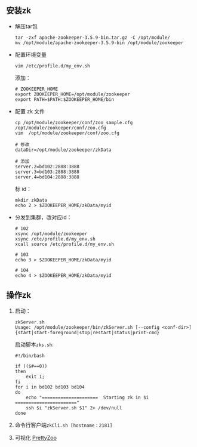 ## 安装zk

- 解压tar包

    ```shell
    tar -zxf apache-zookeeper-3.5.9-bin.tar.gz -C /opt/module/
    mv /opt/module/apache-zookeeper-3.5.9-bin /opt/module/zookeeper
    ```

- 配置环境变量

    ```shell
    vim /etc/profile.d/my_env.sh
    ```

    添加：

    ```shell
    # ZOOKEEPER_HOME
    export ZOOKEEPER_HOME=/opt/module/zookeeper
    export PATH=$PATH:$ZOOKEEPER_HOME/bin
    ```

- 配置 zk 文件

    ```shell
    cp /opt/module/zookeeper/conf/zoo_sample.cfg /opt/module/zookeeper/conf/zoo.cfg
    vim  /opt/module/zookeeper/conf/zoo.cfg
    ```

    ```shell
    # 修改
    dataDir=/opt/module/zookeeper/zkData

    # 添加
    server.2=bd102:2888:3888
    server.3=bd103:2888:3888
    server.4=bd104:2888:3888
    ```

    标 id：

    ```shell
    mkdir zkData
    echo 2 > $ZOOKEEPER_HOME/zkData/myid
    ```

- 分发到集群，改对应id：

    ```shell
    # 102
    xsync /opt/module/zookeeper
    xsync /etc/profile.d/my_env.sh
    xcall source /etc/profile.d/my_env.sh

    # 103
    echo 3 > $ZOOKEEPER_HOME/zkData/myid
    
    # 104
    echo 4 > $ZOOKEEPER_HOME/zkData/myid
    ```

## 操作zk

1. 启动：

    ```shell
    zkServer.sh
    Usage: /opt/module/zookeeper/bin/zkServer.sh [--config <conf-dir>] {start|start-foreground|stop|restart|status|print-cmd}
    ```

    启动脚本`zks.sh`:

    ```shell
    #!/bin/bash

    if (($#==0))
    then
        exit 1;
    fi
    for i in bd102 bd103 bd104
    do
        echo "=====================  Starting zk in $i  ======================="
        ssh $i "zkServer.sh $1" 2> /dev/null
    done
    ```

1. 命令行客户端`zkCli.sh [hostname：2181]`

1. 可视化 [PrettyZoo](https://github.com/vran-dev/PrettyZoo)